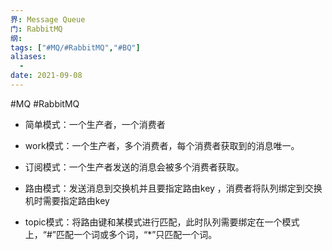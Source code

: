 ```yaml
---
界: Message Queue
门: RabbitMQ
纲: 
tags: ["#MQ/#RabbitMQ","#BQ"]
aliases:
  - 
date: 2021-09-08
---
```

#MQ #RabbitMQ

-   简单模式：一个生产者，一个消费者
    
-   work模式：一个生产者，多个消费者，每个消费者获取到的消息唯一。
    
-   订阅模式：一个生产者发送的消息会被多个消费者获取。
    
-   路由模式：发送消息到交换机并且要指定路由key ，消费者将队列绑定到交换机时需要指定路由key
    
-   topic模式：将路由键和某模式进行匹配，此时队列需要绑定在一个模式上，“#”匹配一个词或多个词，“*”只匹配一个词。